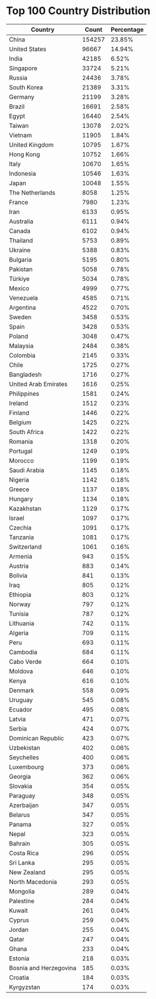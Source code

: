 # Top 100 Country Distribution
| Country | Count | Percentage |
|----|----|----|
| China | 154257 | 23.85% |
| United States | 96667 | 14.94% |
| India | 42185 | 6.52% |
| Singapore | 33724 | 5.21% |
| Russia | 24436 | 3.78% |
| South Korea | 21389 | 3.31% |
| Germany | 21199 | 3.28% |
| Brazil | 16691 | 2.58% |
| Egypt | 16440 | 2.54% |
| Taiwan | 13078 | 2.02% |
| Vietnam | 11905 | 1.84% |
| United Kingdom | 10795 | 1.67% |
| Hong Kong | 10752 | 1.66% |
| Italy | 10670 | 1.65% |
| Indonesia | 10546 | 1.63% |
| Japan | 10048 | 1.55% |
| The Netherlands | 8058 | 1.25% |
| France | 7980 | 1.23% |
| Iran | 6133 | 0.95% |
| Australia | 6111 | 0.94% |
| Canada | 6102 | 0.94% |
| Thailand | 5753 | 0.89% |
| Ukraine | 5388 | 0.83% |
| Bulgaria | 5195 | 0.80% |
| Pakistan | 5058 | 0.78% |
| Türkiye | 5034 | 0.78% |
| Mexico | 4999 | 0.77% |
| Venezuela | 4585 | 0.71% |
| Argentina | 4522 | 0.70% |
| Sweden | 3458 | 0.53% |
| Spain | 3428 | 0.53% |
| Poland | 3048 | 0.47% |
| Malaysia | 2484 | 0.38% |
| Colombia | 2145 | 0.33% |
| Chile | 1725 | 0.27% |
| Bangladesh | 1716 | 0.27% |
| United Arab Emirates | 1616 | 0.25% |
| Philippines | 1581 | 0.24% |
| Ireland | 1512 | 0.23% |
| Finland | 1446 | 0.22% |
| Belgium | 1425 | 0.22% |
| South Africa | 1422 | 0.22% |
| Romania | 1318 | 0.20% |
| Portugal | 1249 | 0.19% |
| Morocco | 1199 | 0.19% |
| Saudi Arabia | 1145 | 0.18% |
| Nigeria | 1142 | 0.18% |
| Greece | 1137 | 0.18% |
| Hungary | 1134 | 0.18% |
| Kazakhstan | 1129 | 0.17% |
| Israel | 1097 | 0.17% |
| Czechia | 1091 | 0.17% |
| Tanzania | 1081 | 0.17% |
| Switzerland | 1061 | 0.16% |
| Armenia | 943 | 0.15% |
| Austria | 883 | 0.14% |
| Bolivia | 841 | 0.13% |
| Iraq | 805 | 0.12% |
| Ethiopia | 803 | 0.12% |
| Norway | 797 | 0.12% |
| Tunisia | 787 | 0.12% |
| Lithuania | 742 | 0.11% |
| Algeria | 709 | 0.11% |
| Peru | 693 | 0.11% |
| Cambodia | 684 | 0.11% |
| Cabo Verde | 664 | 0.10% |
| Moldova | 646 | 0.10% |
| Kenya | 616 | 0.10% |
| Denmark | 558 | 0.09% |
| Uruguay | 545 | 0.08% |
| Ecuador | 495 | 0.08% |
| Latvia | 471 | 0.07% |
| Serbia | 424 | 0.07% |
| Dominican Republic | 423 | 0.07% |
| Uzbekistan | 402 | 0.06% |
| Seychelles | 400 | 0.06% |
| Luxembourg | 373 | 0.06% |
| Georgia | 362 | 0.06% |
| Slovakia | 354 | 0.05% |
| Paraguay | 348 | 0.05% |
| Azerbaijan | 347 | 0.05% |
| Belarus | 347 | 0.05% |
| Panama | 327 | 0.05% |
| Nepal | 323 | 0.05% |
| Bahrain | 305 | 0.05% |
| Costa Rica | 296 | 0.05% |
| Sri Lanka | 295 | 0.05% |
| New Zealand | 295 | 0.05% |
| North Macedonia | 293 | 0.05% |
| Mongolia | 289 | 0.04% |
| Palestine | 284 | 0.04% |
| Kuwait | 261 | 0.04% |
| Cyprus | 259 | 0.04% |
| Jordan | 255 | 0.04% |
| Qatar | 247 | 0.04% |
| Ghana | 233 | 0.04% |
| Estonia | 218 | 0.03% |
| Bosnia and Herzegovina | 185 | 0.03% |
| Croatia | 184 | 0.03% |
| Kyrgyzstan | 174 | 0.03% |
